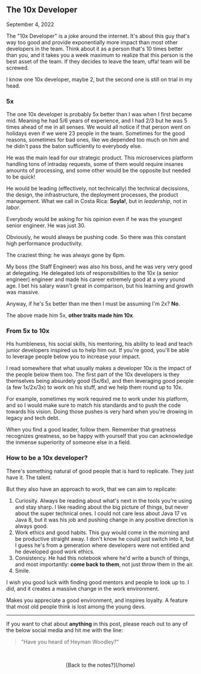 ## The 10x Developer

September 4, 2022

The "10x Developer" is a joke around the internet. It's about this guy that's way too good and provide exponentially more impact than most other developers in the team. Think about it as a person that's 10 times better than you, and it takes you a week maximum to realize that this person is the best asset of the team. If they decides to leave the team, uffa! team will be screwed.

I know one 10x developer, maybe 2, but the second one is still on trial in my head.

### 5x

The one 10x developer is probably 5x better than I was when I first became mid. Meaning he had 5/6 years of experience, and I had 2/3 but he was 5 times ahead of me in all senses. We would all notice if that person went on holidays even if we were 23 people in the team. Sometimes for the good reasons, sometimes for bad ones, like we depended too much on him and he didn't pass the baton sufficiently to everybody else.

He was the main lead for our strategic product. This microservices platform handling tons of intraday requests, some of them would require insanes amounts of processing, and some other would be the opposite but needed to be quick!

He would be leading (effectively, not technically) the technical decissions, the design, the infrastructure, the deployment processes, the product management. What we call in Costa Rica: **Soyla!**, but in *leadership*, not in *labor*.

Everybody would be asking for his opinion even if he was the youngest senior engineer. He was just 30.

Obviously, he would always be pushing code. So there was this constant high performance productivity.

The craziest thing: he was always gone by 6pm.

My boss (the Staff Engineer) was also his boss, and he was very very good at delegating. He delegated lots of responsibilities to the 10x (a senior engineer) engineer and made his career extremely good at a very yound age. I bet his salary wasn't great in comparison, but his learning and growth was massive. 

Anyway, if he's 5x better than me then I must be assuming I'm 2x? **No**.

The above made him 5x, **other traits made him 10x**. 

### From 5x to 10x

His humbleness, his social skills, his mentoring, his ability to lead and teach junior developers inspired us to help him out. If you're good, you'll be able to leverage people below you to increase your impact.

I read somewhere that what usually makes a developer 10x is the impact of the people below them too. The first part of the 10x developers is they themselves being absurdely good (5x/6x), and then leveraging good people (a few 1x/2x/3x) to work on his stuff, and we help them round up to 10x. 

For example, sometimes my work required me to work under his platform, and so I would make sure to match his standards and to push the code towards his vision. Doing those pushes is very hard when you're drowing in legacy and tech debt.

When you find a good leader, follow them. Remember that greatness recognizes greatness, so be happy with yourself that you can acknowledge the inmense superiority of someone else in a field. 

### How to be a 10x developer?

There's something natural of good people that is hard to replicate. They just have it. The talent. 

But they also have an approach to work, that we can aim to replicate:

1. Curiosity. Always be reading about what's next in the tools you're using and stay sharp. I like reading about the big picture of things, but never about the super technical ones. I could not care less about Java 17 vs Java 8, but it was his job and pushing change in any positive direction is always good.
2. Work ethics and good habits. This guy would come in the morning and be productive straight away. I don't know he could just switch into it, but I guess he's from a generation where developers were not entitled and he developed good work ethics.
3. Consistency. He had this notebook where he'd write a bunch of things, and most importantly: **come back to them**, not just throw them in the air.
4. Smile.

I wish you good luck with finding good mentors and people to look up to. I did, and it creates a massive change in the work environment.

Makes you appreciate a good environment, and inspires loyalty. A feature that most old people think is lost among the young devs.

---

If you want to chat about **anything** in this post, please reach out to any of the below social media and hit me with the line:
 
 > "Have you heard of Heyman Woodley?"


<p>&nbsp;  </p>

<p align="center">
 [Back to the notes?](/home)
 </p>

